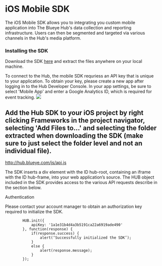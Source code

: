 # iOS Mobile SDK
The iOS Mobile SDK allows you to integrating you custom mobile application into The Blueye Hub's data collection and reporting infrastructure. Users can then be segmented and targeted via various channels in the Hub's media platform.

### Installing the SDK

Download the SDK <a href="https://hub.blueye.com/resources/BlueyeHub.framework.zip" target="_blank">here</a> and extract the files anywhere on your local machine.

To connect to the Hub, the mobile SDK requriess an API key that is unique to your application. To obtain your key, please create a new app after logging in to the Hub Developer Console. In your app settings, be sure to select 'Mobile App' and enter a Google Analytics ID, which is required for event tracking.
<img src="http://hub.blueye.com/img/docs/dev_console.png" />

## Add the Hub SDK to your iOS project by right clicking Frameworks in the project navigator, selecting 'Add Files to...' and selecting the folder extracted when downloading the SDK (make sure to just select the folder level and not an individual file).


http://hub.blueye.com/js/api.js

The SDK inserts a div element with the ID hub-root, containing an iframe with the ID hub-frame, into your web application’s source. The HUB object included in the SDK provides access to the various API requests describe in the section below.

Authentication

Please contact your account manager to obtain an authorization key required to initialize the SDK.

            HUB.init({
                apiKey: '1a1e31b4d4a3b5191ca22a6919ade490'
            }, function(response) {
                if(response.success) {
                    alert(‘Successfully initialized the SDK’);
                }
                else {
                    alert(response.message);
                }
            });
